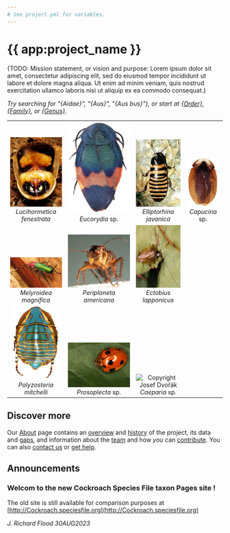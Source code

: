 ```yaml
---
# See project.yml for variables.
---
```


# {{ app:project_name }}
{TODO: Mission statement, or vision and purpose: Lorem ipsum dolor sit amet, consectetur adipiscing elit, sed do eiusmod tempor incididunt ut labore et dolore magna aliqua. Ut enim ad minim veniam, quis nostrud exercitation ullamco laboris nisi ut aliquip ex ea commodo consequat.}

<autocomplete-otu class="w-80 place-content-center" placeholder="Search by taxon name"/>

_Try searching for "{Aidae}", "{Aus}", "{Aus bus}"}, or start at [{Order}]({{app:project_url}}/otu/{id}/overview), [{Family}]({{app:project_url}}/otu/{id}/overview), or [{Genus}]({{app:project_url}}/otu/{id}/overview)._

<table style="text-align: center;">
    <tbody>
        <tr valign="bottom">
            <td>
                <img alt="Copyright G. W. Beccaloni" title="Copyright G. W. Beccaloni" 
                    src="/public/Images/Lucihormetica_fenestrataSmall.jpg"><br>
                <i>Lucihormetica fenestrata</i>
            </td>
            <td>
                <img  alt="Copyright Josef Dvořák" title="Copyright Josef Dvořák" src="/public/Images/Eucorydia_sp.jpg"><br>
                <i>Eucorydia</i> sp.
            </td>
            <td>
                <img alt="Copyright G. W. Beccaloni" title="Copyright G. W. Beccaloni" src="/public/Images/Elliptorhina_javanicaSmall.jpg"  style="border-style: none; width: 150px;"><br>
                <i>Elliptorhina javanica</i>
            </td>
            <td>
                <img  alt="Copyright Josef Dvořák" title="Copyright Josef Dvořák" 
                    src="/public/Images/Capucina_sp.jpg"  style="border-style: none; width: 150px;">
                <br>
                <i>Capucina</i> sp.
            </td>
        </tr>
        <tr valign="bottom">
            <td style="text-align: center;">
                <img alt="Copyright Thierry Garcia" title="Copyright Thierry Garcia"
                    src="/public/Images/Melyroidea_magnifica.jpg"
                    width="250px" style="border-style: none;"><br>
                <i>Melyroidea magnifica</i>
            </td>
            <td style="text-align: center;">
                <img alt="Copyright Stephane Brouard" title="Copyright Stephane Brouard"
                    src="/public/Images/Periplaneta_americanaSmall.jpg"
                    width="250px" style="border-style: none;"><br>
                <i>Periplaneta americana</i>
            </td>
            <td style="text-align: center;">
                <img alt="Copyright G. W. Beccaloni" title="Copyright G. W. Beccaloni"
                    src="/public/Images/Ectobius_lapponicus.jpg"
                    width="250px" height="146px" style="border-style: none;"><br>
                <i>Ectobius lapponicus</i>
            </td>
        </tr>
        <tr valign="bottom">
            <td style="text-align: center;">
                <img alt="Copyright Josef Dvořák" title="Copyright Josef Dvořák"
                    src="/public/Images/Polyzosteria_mitchelli.jpg"
                    width="150px" style="border-style: none;"><br>
                <i>Polyzosteria mitchelli</i>
            </td>
            <td style="text-align: center;">
                <img alt="Copyright Gernot Kunz" title="Copyright Gernot Kunz"
                    src="/public/Images/Prosoplecta_sp.jpg"
                    width="325px" style="border-style: none;"><br>
                <i>Prosoplecta</i> sp.
            </td>
            <td style="text-align: center;">
                <img alt="Copyright Josef Dvořák" title="Copyright Josef Dvořák"
                    src="http://Cockroach.archive.speciesfile.org/HomePage/Cockroach/img_Logo/Caeparia_sp.jpg"
                    width="150px" style="border-style: none;"><br>
                <i>Caeparia</i> sp.
            </td>
        </tr>
    </tbody>
</table>

## Discover more
Our [About](about) page contains an [overview](about#overview) and [history](about#history) of the project, its data and [gaps](about#gaps-as-opportunity),<D-r> and information about the [team](about#team) and how _you_ can [contribute](about#contribute-or-get-help). You can also [contact us](about#contribute-or-get-help) or [get help](about#contribute-or-get-help). 

## Announcements
### Welcom to the new Cockroach Species File taxon Pages site !
The old site is still available for comparison purposes at [http://Cockroach.speciesfile.org](http://Cockroach.speciesfile.org)

_J. Richard Flood 30AUG2023_
